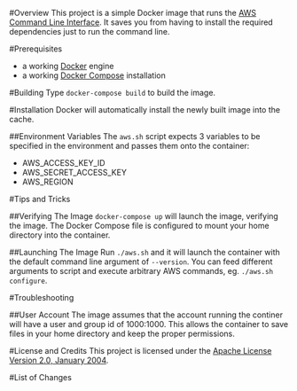 #Overview
This project is a simple Docker image that runs the [AWS Command Line Interface](https://aws.amazon.com/cli/). 
It saves you from having to install the required dependencies just to run the command line.

#Prerequisites
* a working [Docker](http://docker.io) engine
* a working [Docker Compose](http://docker.io) installation

#Building
Type `docker-compose build` to build the image.

#Installation
Docker will automatically install the newly built image into the cache.

##Environment Variables
The `aws.sh` script expects 3 variables to be specified in the environment and passes them onto the container:

* AWS_ACCESS_KEY_ID
* AWS_SECRET_ACCESS_KEY
* AWS_REGION

#Tips and Tricks

##Verifying The Image
`docker-compose up` will launch the image, verifying the image. The Docker Compose file is 
configured to mount your home directory into the container.  

##Launching The Image
Run `./aws.sh` and it will launch the container with the default command line argument of `--version`.  You can 
feed different arguments to script and execute arbitrary AWS commands, eg. `./aws.sh configure`.

#Troubleshooting

##User Account
The image assumes that the account running the continer will have a user and group id of 1000:1000.  This allows the container 
to save files in your home directory and keep the proper permissions.

#License and Credits
This project is licensed under the [Apache License Version 2.0, January 2004](http://www.apache.org/licenses/).

#List of Changes

